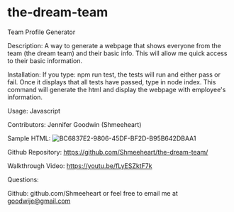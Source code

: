 # the-dream-team
Team Profile Generator

Description: A way to generate a webpage that shows everyone from the team (the dream team) and their basic info. This will allow me quick access to their basic information.

Installation: 
If you type: npm run test, the tests will run and either pass or fail. Once it displays that all tests have passed, type in node index. This command will generate the html and display the webpage with employee's information.

Usage: Javascript

Contributors: Jennifer Goodwin (Shmeeheart)

Sample HTML: ![BC6837E2-9806-45DF-BF2D-B95B642DBAA1](https://user-images.githubusercontent.com/99705924/187827298-82b4e093-a237-4393-9405-96559d5e45f9.jpeg)


Github Repository: https://github.com/Shmeeheart/the-dream-team/ 

Walkthrough Video: https://youtu.be/fLyESZktF7k 

Questions: 

Github: github.com/Shmeeheart or feel free to email me at goodwije@gmail.com
